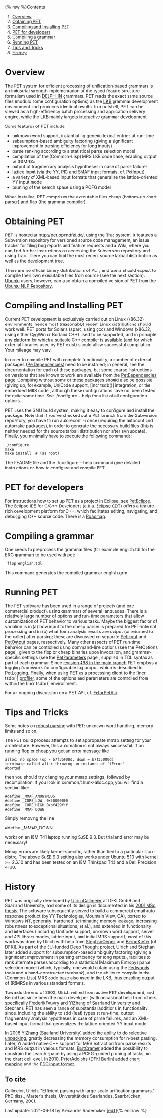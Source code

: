 {% raw %}Contents

1. [Overview](../PetTop#Overview)
2. [Obtaining PET](../PetTop#Obtaining_PET)
3. [Compiling and Installing PET](../PetTop#Compiling_and_Installing_PET)
4. [PET for developers](../PetTop#PET_for_developers)
5. [Compiling a grammar](../PetTop#Compiling_a_grammar)
6. [Running PET](../PetTop#Running_PET)
7. [Tips and Tricks](../PetTop#Tips_and_Tricks)
8. [History](../PetTop#History)

# Overview

The PET system for efficient processing of unification-based grammars is
an industrial strength implementation of the typed feature structure
formalism used in [DELPH-IN](http://www.delph-in.net) grammars. PET
reads the exact same source files (modulo some configuration options) as
the [LKB](http://www.delph-in.net/lkb/) grammar development environment
and produces identical results. In a nutshell, PET can be viewed as a
high-efficiency batch processing and application delivery engine, while
the LKB mainly targets interactive grammar development.

Some features of PET include:

- unknown word support, instantiating generic lexical entries at
run-time
- subsumption-based ambiguity factoring (giving a significant
improvement in parsing efficiency for long inputs)
- parse ranking according to a statistical parse selection model
- compilation of the (Common-Lisp) MRS LKB code base, enabling output
of (R)MRSs
- output of fragmentary analysis hypotheses in case of parse failures
- lattice input (via the YY, PIC and SMAF input formats, cf.
[PetInput](../PetInput))
- a variety of XML-based input formats that generalize the
lattice-oriented YY input mode
- pruning of the search space using a PCFG model

When installed, PET comprises the executable files cheap (bottom-up
chart parser) and flop (the grammar compiler).

# Obtaining PET

PET is hosted at <http://pet.opendfki.de/>, using the
[Trac](http://trac.edgewall.org/) system. It features a Subversion
repository for versioned source code management, an issue tracker for
filing bug reports and feature requests and a Wiki, where you can find
further instructions on accessing the Subversion repository and using
Trac. There you can find the most recent source tarball distribution as
well as the development tree.

There are no official binary distributions of PET, and users should
expect to compile their own executable files from source (see the next
section). [Ubuntu](http://www.ubuntu.com) users, however, can also
obtain a compiled version of PET from the [Ubuntu NLP
Repository](http://cl.naist.jp/~eric-n/ubuntu-nlp/).

# Compiling and Installing PET

Current PET development is exclusively carried out on Linux (x86.32)
environments, hence most (reasonably) recent Linux distributions should
work well. PET ports for Solaris (sparc, using gcc) and Windows (x86.32,
using either CygWin or Borland C++) used to be supported, and in
principle any platform for which a suitable C++ compiler is available
(and for which external libraries used by PET exist) should allow
successful compilation. Your mileage may vary.

In order to compile PET with complete functionality, a number of
external packages ([PetDependencies](../PetDependencies)) need to be
installed; in general, see the documentation for each of these packages,
but some coarse instructions on versions that are known to work are
available from the [PetDependencies](../PetDependencies) page. Compiling
without some of these packages should also be possible (giving up, for
example, UniCode support, \[incr tsdb()\] integration, or the embedded
MRS code), although these configurations have not been tested for quite
some time. See ./configure --help for a list of all configuration
options.

PET uses the GNU build system, making it easy to configure and install
the package. Note that if you've checked out a PET branch from the
Subversion repository, you have to run autoreconf -i once (requiring the
autoconf and automake packages), in order to generate the necessary
build files (this is neither needed for the source tarball distribution
nor after svn update). Finally, you minimally have to execute the
following commands:

    ./configure
    make
    make install  # (as root)

The README file and the ./configure --help command give detailed
instructions on how to configure and compile PET.

# PET for developers

For instructions how to set up PET as a project in Eclipse, see
[PetEclipse](../PetEclipse). The Eclipse IDE for C/C++ Developers (a.k.a.
[Eclipse CDT](http://www.eclipse.org/cdt/)) offers a feature-rich
development platform for C++, which facilitates editing, navigating, and
debugging C++ source code. There is a [Roadmap](../PetRoadMap).

# Compiling a grammar

One needs to preprocess the grammar files (for example english.tdl for
the ERG grammar) to be used with pet:

     flop english.tdl

This command generates the compiled grammar english.grm.

# Running PET

The PET software has been used in a range of projects (and one
commercial product), using grammars of several languages. There is a
relatively large number of options and run-time parameters that allow
customization of PET behavior to various tasks. Maybe the biggest factor
of variation is in (a) how input to the cheap parser is prepared for
PET-internal processing and in (b) what form analysis results are output
(or returned to the caller) after parsing; these are discussed on
separate [PetInput](../PetInput) and [PetOutput](../PetOutput) pages,
respectively. Many other aspects of PET run-time behavior can be
controlled using command-line options (see the [PetOptions](../PetOptions)
page), given to the flop or cheap binaries upon invocation, and
grammar-specific settings (see the [PetParameters](../PetParameters) page),
supplied in TDL syntax as part of each grammar. Since [revision 498 in
the main branch](https://pet.opendfki.de/browser/pet/main?rev=498) PET
employs a logging framework for configurable log output, which is
described in [PetLogging](../PetLogging). Finally, when using PET as a
processing client to the \[incr tsdb()\]
[profiler](http://www.delph-in.net/itsdb/), some of the options and
parameters are controlled from within the \[incr tsdb()\] environment.

For an ongoing discussion on a PET API, cf. [FeforPetApi](../FeforPetApi).

# Tips and Tricks

Some notes on [robust parsing](../PetRobustness) with PET: unknown word
handling, memory limits and so on.

The PET build process attempts to set appropriate mmap setting for your
architecture. However, this automation is not always successful. If on
running flop or cheap you get an error message like

    alloc: no space (up = b7f35000d, down = b7f35000d)
    terminate called after throwing an instance of 'tError'
    Aborted

then you should try changing your mmap settings, followed by
recompilation. If you look in common/chunk-alloc.cpp, you will find a
section like:

    #define _MMAP_ANONYMOUS
    #define _CORE_LOW  0x50000000
    #define _CORE_HIGH 0xbf429fff
    #define _MMAP_DOWN

Simply removing the line

\#define \_MMAP\_DOWN

works on an IBM T41 laptop running SuSE 9.3. But trial and error may be
necessary!

Mmap errors are likely kernel-specific, rather than tied to a particular
linux-distro. The above SuSE 9.3 setting also works under Ubuntu 5.10
with kernel &gt;= 2.6.10 and has been tested on an IBM Thinkpad T42 and
a Dell Precision 4100.

# History

PET was originally developed by [UlrichCallmeier](/UlrichCallmeier) at
DFKI GmbH and Saarland University, and some of its design is documented
in his [2001 MSc
thesis](http://www.coli.uni-sb.de/~uc/thesis/thesis.pdf). The software
subsequently served to build a commercial email auto response product
(by YY Technologies, Mountain View, CA), ported to Windows NT, generally
\`hardened' (eliminating memory leakage, increasing robustness to
exceptional situations, et al.), and extended in functionality and
interfaces (including UniCode support, unknown word support, server and
API library modes, lattice input, and initial MRS support); most of this
work was done by Ulrich with help from [StephanOepen](https://blog.inductorsoftware.com/docsproto/summits/StephanOepen) and
[BerndKiefer](https://blog.inductorsoftware.com/docsproto/summits/BerndKiefer) (of DFKI). As part of the EU-funded [Deep
Thought](http://www.project-deepthought.net/) project, Ulrich and
Stephan later added support for subsumption-based ambiguity factoring
(giving a significant improvement in parsing efficiency for long
inputs), facilities to rank alternate parses according to a statistical
(Maximum Entropy) parse selection model (which, typically, one would
obtain using the [Redwoods](http://www.delph-in.net/redwoods) tools and
a hand-constructed treebank), and the ability to compile in the
(Common-Lisp) MRS code base also used in the LKB, thus enabling output
of (R)MRSs in various standard formats.

Towards the end of 2003, Ulrich retired from active PET development, and
Bernd has since been the main developer (with occasional help from
others, specifically [FrederikFouvry](https://blog.inductorsoftware.com/docsproto/summits/FrederikFouvry) and
[YiZhang](https://blog.inductorsoftware.com/docsproto/summits/YiZhang) of Saarland University and Stephan). PET has seen a
range of substantial additions in functionality since, including the
ability to add (leaf) types at run-time, output fragmentary analysis
hypotheses in case of parse failures, and an XML-based input format that
generalizes the lattice-oriented YY input mode.

In 2006 [YiZhang](https://blog.inductorsoftware.com/docsproto/summits/YiZhang) (Saarland University) added the ability to do
[selective unpacking](../PetSelectiveUnpacking), greatly decreasing the
memory consumption for n-best parsing. Later, Yi added native C++
support for MRS extraction from parse results and MRS output in various
formats. [BartCramer](https://blog.inductorsoftware.com/docsproto/summits/BartCramer) added the possibility to constrain the
search space by using a PCFG-guided pruning of tasks, on the chart cell
level. In 2010, [PeterAdolphs](https://blog.inductorsoftware.com/docsproto/summits/PeterAdolphs) (DFKI Berlin) added [chart
mapping](../ChartMapping) and the [FSC input format](../PetInputFsc).

## To cite

Callmeier, Ulrich. "Efficient parsing with large-scale unification grammars." PhD diss., Master’s thesis, Universität des Saarlandes, Saarbrücken, Germany, 2001.

Last update: 2021-06-18 by Alexandre Rademaker [[edit](https://github.com/delph-in/docs/wiki/PetTop/_edit)]{% endraw %}